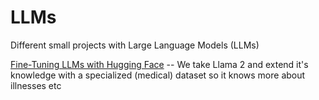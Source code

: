 # LLMs

Different small projects with Large Language Models (LLMs)


[Fine-Tuning LLMs with Hugging Face](https://github.com/kurumbus/llm/blob/main/Fine_Tuning_LLMs_with_Hugging_Face.ipynb)  -- We take Llama 2 and extend it's knowledge with a specialized (medical) dataset so it knows more about illnesses etc


